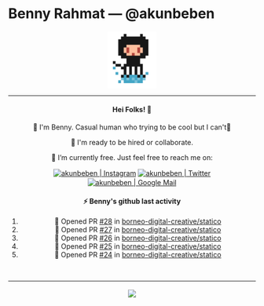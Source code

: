 # Benny Rahmat &mdash; @akunbeben

<p align="center">
  <img align="center" src="https://raw.githubusercontent.com/akunbeben/akunbeben/main/assets/git_pixelated.png" width="100px" />
</p>

<hr/>

<div align="center">
  
  #### Hei Folks! 👋
  
  👋 I'm Benny. Casual human who trying to be cool but I can't🤣
  
  👯 I'm ready to be hired or collaborate.

  🔭 I’m currently free. Just feel free to reach me on:
  
  
  [<img align="center" target="_blank" alt="akunbeben | Instagram" width="22px" src="https://cdn.jsdelivr.net/npm/simple-icons@v3/icons/instagram.svg" />][instagram]
  [<img align="center" target="_blank" alt="akunbeben | Twitter" width="22px" src="https://cdn.jsdelivr.net/npm/simple-icons@v3/icons/twitter.svg" />][twitter]
  [<img align="center" target="_blank" alt="akunbeben | Google Mail" width="22px" src="https://cdn.jsdelivr.net/npm/simple-icons@v3/icons/gmail.svg" />][email]



  #### ⚡ Benny's github last activity

  <!--START_SECTION:activity-->
1. 💪 Opened PR [#28](https://github.com/borneo-digital-creative/statico/pull/28) in [borneo-digital-creative/statico](https://github.com/borneo-digital-creative/statico)
2. 💪 Opened PR [#27](https://github.com/borneo-digital-creative/statico/pull/27) in [borneo-digital-creative/statico](https://github.com/borneo-digital-creative/statico)
3. 💪 Opened PR [#26](https://github.com/borneo-digital-creative/statico/pull/26) in [borneo-digital-creative/statico](https://github.com/borneo-digital-creative/statico)
4. 💪 Opened PR [#25](https://github.com/borneo-digital-creative/statico/pull/25) in [borneo-digital-creative/statico](https://github.com/borneo-digital-creative/statico)
5. 💪 Opened PR [#24](https://github.com/borneo-digital-creative/statico/pull/24) in [borneo-digital-creative/statico](https://github.com/borneo-digital-creative/statico)
  <!--END_SECTION:activity-->

</div>


<br/>

---

<p align="center">
  <a href="https://github.com/akunbeben">
    <img align="center" src="https://github-readme-stats.vercel.app/api?username=akunbeben&show_icons=true&theme=gotham&cache_seconds=1800&count_private=true" />
  </a>
</p>


[instagram]: https://instagram.com/akunbeben
[twitter]: https://twitter.com/akunbeben
[email]: mailto:akunbeben@gmail.com
[stats]: https://github-readme-stats.vercel.app/api?username=akunbeben&show_icons=true&theme=gotham&cache_seconds=1800&count_private=true
[toplang]: https://github-readme-stats.vercel.app/api/top-langs/?username=akunbeben&layout=compact&hide=css,html&theme=gotham
